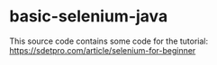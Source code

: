 # basic-selenium-java

This source code contains some code for the tutorial:
https://sdetpro.com/article/selenium-for-beginner
